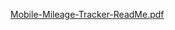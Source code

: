 [Mobile-Mileage-Tracker-ReadMe.pdf](https://github.com/githubmave/Mobile-Mileage-Tracker/files/12238489/Mobile-Mileage-Tracker-ReadMe.pdf)

